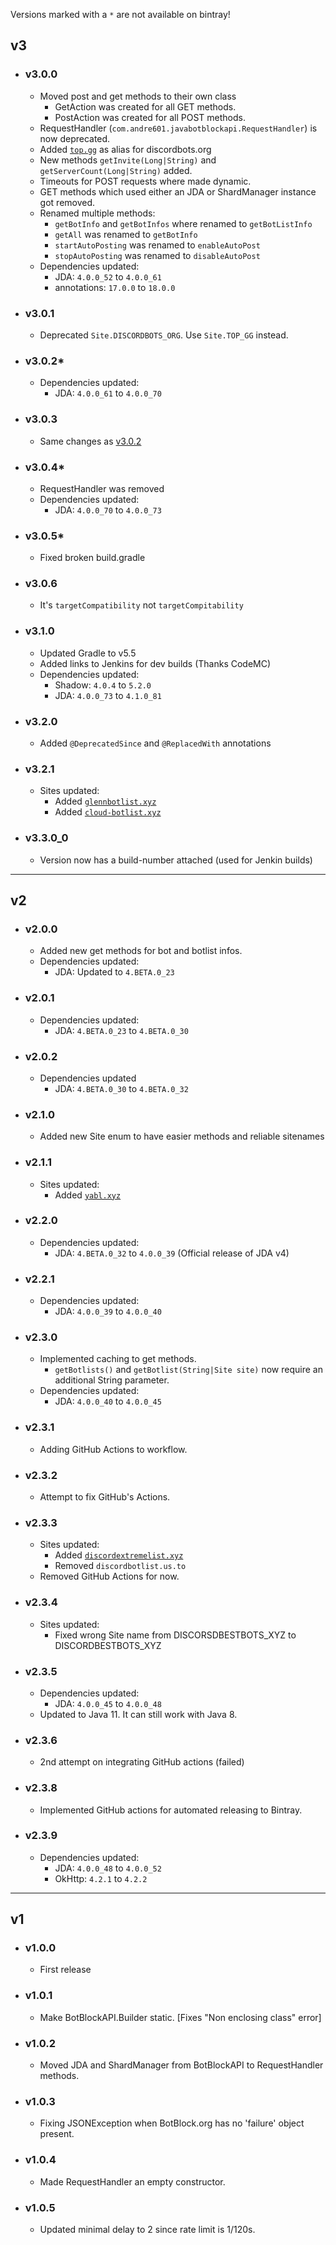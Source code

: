 Versions marked with a `*` are not available on bintray!

## v3

- ### v3.0.0
  - Moved post and get methods to their own class
    - GetAction was created for all GET methods.
    - PostAction was created for all POST methods.
  - RequestHandler (`com.andre601.javabotblockapi.RequestHandler`) is now deprecated.
  - Added [`top.gg`](https://top.gg) as alias for discordbots.org
  - New methods `getInvite(Long|String)` and `getServerCount(Long|String)` added.
  - Timeouts for POST requests where made dynamic.
  - GET methods which used either an JDA or ShardManager instance got removed.
  - Renamed multiple methods:
    - `getBotInfo` and `getBotInfos` where renamed to `getBotListInfo`
    - `getAll` was renamed to `getBotInfo`
    - `startAutoPosting` was renamed to `enableAutoPost`
    - `stopAutoPosting` was renamed to `disableAutoPost`
  - Dependencies updated:
    - JDA: `4.0.0_52` to `4.0.0_61`
    - annotations: `17.0.0` to `18.0.0`

- ### v3.0.1
  - Deprecated `Site.DISCORDBOTS_ORG`. Use `Site.TOP_GG` instead.

- ### v3.0.2*
  - Dependencies updated:
    - JDA: `4.0.0_61` to `4.0.0_70`

- ### v3.0.3
  - Same changes as [v3.0.2](#v302)

- ### v3.0.4*
  - RequestHandler was removed
  - Dependencies updated:
    - JDA: `4.0.0_70` to `4.0.0_73`

- ### v3.0.5*
  - Fixed broken build.gradle

- ### v3.0.6
  - It's `targetCompatibility` not `targetCompitability`

- ### v3.1.0
  - Updated Gradle to v5.5
  - Added links to Jenkins for dev builds (Thanks CodeMC)
  - Dependencies updated:
    - Shadow: `4.0.4` to `5.2.0`
    - JDA: `4.0.0_73` to `4.1.0_81`

- ### v3.2.0
  - Added `@DeprecatedSince` and `@ReplacedWith` annotations

- ### v3.2.1
  - Sites updated:
    - Added [`glennbotlist.xyz`](https://glennbotlist.xyz)
    - Added [`cloud-botlist.xyz`](https://cloud-botlist.xyz)

- ### v3.3.0_0
  - Version now has a build-number attached (used for Jenkin builds)
____
## v2

- ### v2.0.0
  - Added new get methods for bot and botlist infos.
  - Dependencies updated:
    - JDA: Updated to `4.BETA.0_23`

- ### v2.0.1
  - Dependencies updated:
    - JDA: `4.BETA.0_23` to `4.BETA.0_30`

- ### v2.0.2
  - Dependencies updated
    - JDA: `4.BETA.0_30` to `4.BETA.0_32`

- ### v2.1.0
  - Added new Site enum to have easier methods and reliable sitenames

- ### v2.1.1
  - Sites updated:
    - Added [`yabl.xyz`](https://yabl.xyz)

- ### v2.2.0
  - Dependencies updated:
    - JDA: `4.BETA.0_32` to `4.0.0_39` (Official release of JDA v4)

- ### v2.2.1
  - Dependencies updated:
    - JDA: `4.0.0_39` to `4.0.0_40`

- ### v2.3.0
  - Implemented caching to get methods.
    - `getBotlists()` and `getBotlist(String|Site site)` now require an additional String parameter.
  - Dependencies updated:
    - JDA: `4.0.0_40` to `4.0.0_45`

- ### v2.3.1
  - Adding GitHub Actions to workflow.
  
- ### v2.3.2
  - Attempt to fix GitHub's Actions.

- ### v2.3.3
  - Sites updated:
    - Added [`discordextremelist.xyz`](https://discordextremelist.xyz)
    - Removed `discordbotlist.us.to`
  - Removed GitHub Actions for now.

- ### v2.3.4
  - Sites updated:
    - Fixed wrong Site name from DISCORSDBESTBOTS\_XYZ to DISCORDBESTBOTS_XYZ

- ### v2.3.5
  - Dependencies updated:
    - JDA: `4.0.0_45` to `4.0.0_48`
  - Updated to Java 11. It can still work with Java 8.

- ### v2.3.6
  - 2nd attempt on integrating GitHub actions (failed)
  
- ### v2.3.8
  - Implemented GitHub actions for automated releasing to Bintray.

- ### v2.3.9
  - Dependencies updated:
    - JDA: `4.0.0_48` to `4.0.0_52`
    - OkHttp: `4.2.1` to `4.2.2`

____
## v1

- ### v1.0.0
  - First release

- ### v1.0.1
  - Make BotBlockAPI.Builder static. [Fixes "Non enclosing class" error]

- ### v1.0.2
  - Moved JDA and ShardManager from BotBlockAPI to RequestHandler methods.

- ### v1.0.3
  - Fixing JSONException when BotBlock.org has no 'failure' object present.

- ### v1.0.4
  - Made RequestHandler an empty constructor.

- ### v1.0.5
  - Updated minimal delay to 2 since rate limit is 1/120s.
